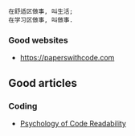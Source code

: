 
```
在舒适区做事, 叫生活;
在学习区做事, 叫做事.
```

### Good websites

* https://paperswithcode.com

## Good articles

### Coding

* [Psychology of Code Readability](https://medium.com/@egonelbre/psychology-of-code-readability-d23b1ff1258a)
